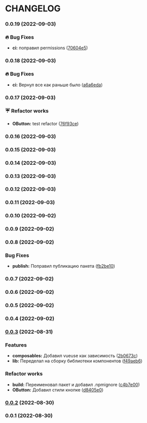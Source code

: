 # CHANGELOG
### 0.0.19 (2022-09-03)


### 🔥 Bug Fixes

* **ci:** поправил permissions ([70604e5](https://github.com/ovchinnikov-lxs/o-components/commit/70604e52ffbca57a907732a03ba0d082876ac0e0))

### 0.0.18 (2022-09-03)


### 🔥 Bug Fixes

* **ci:** Вернул все как раньше было ([a6a6eda](https://github.com/ovchinnikov-lxs/o-components/commit/a6a6eda488b21bf8fe4c4e37bc6bcec6f6b66880))

### 0.0.17 (2022-09-03)


### ☔️ Refactor works

* **OButton:** test refactor ([76f93ce](https://github.com/ovchinnikov-lxs/o-components/commit/76f93ce86f2acf935956e3d6792f2b315685b7c3))

### 0.0.16 (2022-09-03)

### 0.0.15 (2022-09-03)

### 0.0.14 (2022-09-03)

### 0.0.13 (2022-09-03)

### 0.0.12 (2022-09-03)

### 0.0.11 (2022-09-03)

### 0.0.10 (2022-09-02)

### 0.0.9 (2022-09-02)

### 0.0.8 (2022-09-02)


### Bug Fixes

* **publish:** Поправил публикацию пакета ([fb2be10](https://github.com/ovchinnikov-lxs/o-components/commit/fb2be10d0867d6d5fd0916f01f58776e657b8c5f))

### 0.0.7 (2022-09-02)

### 0.0.6 (2022-09-02)

### 0.0.5 (2022-09-02)

### 0.0.4 (2022-09-02)

### [0.0.3](https://github.com/ovchinnikov-lxs/o-components/compare/v0.0.2...v0.0.3) (2022-08-31)


### Features

* **composables:** Добавил vueuse как зависимость ([2b0673c](https://github.com/ovchinnikov-lxs/o-components/commit/2b0673c732d862bb3ea6e67701bf241904bf9514))
* **lib:** Переделал на сборку библиотеки компонентов ([f49aeb6](https://github.com/ovchinnikov-lxs/o-components/commit/f49aeb6a52f1755f4d1d1d0baf6d5669fa01f178))


### Refactor works

* **build:** Переименовал пакет и добавил .npmignore ([c4b7e00](https://github.com/ovchinnikov-lxs/o-components/commit/c4b7e007660a22b041256085e0b9408d26cb97f4))
* **OButton:** Добавил стили кнопке ([d8405e0](https://github.com/ovchinnikov-lxs/o-components/commit/d8405e057a0d68d5dc754bb8c90b12c6c13456f3))

### [0.0.2](https://github.com/ovchinnikov-lxs/o-components/compare/v0.0.1...v0.0.2) (2022-08-30)

### 0.0.1 (2022-08-30)
